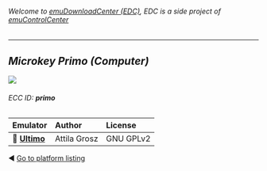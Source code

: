 ###### Welcome to [emuDownloadCenter (EDC)](https://github.com/PhoenixInteractiveNL/emuDownloadCenter/wiki/), EDC is a side project of [emuControlCenter](https://github.com/PhoenixInteractiveNL/emuControlCenter/wiki/)
***
## _Microkey Primo (Computer)_
![](https://raw.githubusercontent.com/wiki/PhoenixInteractiveNL/emuDownloadCenter/images_platform/ecc_primo_teaser.png)
###### ECC ID: **primo**

| Emulator   | Author      | License     |
|:-----------|:------------|:------------|
| :file_folder: [**Ultimo**](https://github.com/PhoenixInteractiveNL/emuDownloadCenter/wiki/Emulator-ultimo#menu) | Attila Grosz | GNU GPLv2 |

:arrow_backward: [Go to platform listing](https://github.com/PhoenixInteractiveNL/emuDownloadCenter/wiki/EDC-Platform-List)
